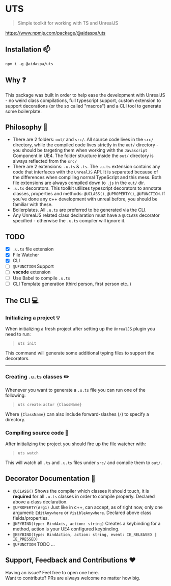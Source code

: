 # UTS
> Simple toolkit for working with TS and UnrealJS


https://www.npmjs.com/package/@aidaspa/uts

## Installation :mailbox:
`npm i -g @aidaspa/uts`

## Why :question:
This package was built in order to help ease the development with UnrealJS - no weird class compilations, full typescript support, custom extension to support decorations (or the so called "macros") and a CLI tool to generate some boilerplate.

## Philosophy :dizzy:
- There are 2 folders: `out/` and `src/`. All source code lives in the `src/` directory, while the compiled code lives strictly in the `out/` directory - you should be targeting them when working with the `Javascript` Component in UE4. The folder structure inside the `out/` directory is always reflected from the `src/`
- There are 2 extensions: `.u.ts` & `.ts`. The `.u.ts` extension contains any code that interfaces with the `UnrealJS` API. It is separated because of the differences when compiling normal TypeScript and this mess. Both file extensions are always compiled down to `.js` in the `out/` dir.
- `.u.ts` decorators. This toolkit utilizes typescript decorators to annotate classes, properties and methods: `@UCLASS()`, `@UPROPERTY()`, `@UFUNCTION`. If you've done any c++ development with unreal before, you should be familiar with these.
- Boilerplates. All `.u.ts` are preferred to be generated via the CLI.
- Any UnrealJS related class declaration must have a `@UCLASS` decorator specified - otherwise the `.u.ts` compiler will ignore it.

## TODO

- [x] `.u.ts` file extension
- [x] File Watcher
- [x] CLI
- [ ] `@UFUNCTION` Support
- [ ] **vscode** extension
- [ ] Use Babel to compile `.u.ts`
- [ ] CLI Template generation (third person, first person etc..)

## The CLI :computer:

### Initializing a project :bulb:
When initializing a fresh project after setting up the `UnrealJS` plugin you need to run:

> `uts init`

This command will generate some additional typing files to support the decorators.

---

### Creating `.u.ts` classes :pencil2:
Whenever you want to generate a `.u.ts` file you can run one of the following:

> `uts create:actor {ClassName}`

Where `{ClassName}` can also include forward-slashes (`/`) to specify a directory.

### Compiling source code :eyes:
After initializing the project you should fire up the file watcher with:

> `uts watch`

This will watch all `.ts` and `.u.ts` files under `src/` and compile them to `out/`.

## Decorator Documentation :book:
- `@UCLASS()` Shows the compiler which classes it should touch, it is **required** for all `.u.ts` classes in order to compile properly. Declared above a class declaration.
- `@UPROPERTY(Arg1)` Just like in c++, can accept, as of right now, only one argument: `EditAnywhere` or `VisibleAnywhere`. Declared above class fields/properties.
- `@KEYBIND(type: BindAxis, action: string)` Creates a keybinding for a method, action is your UE4 configured keybinding.
- `@KEYBIND(type: BindAction, action: string, event: IE_RELEASED | IE_PRESSED)`
- `@UFUNCTION` TODO ...

## Support, Feedback and Contributions :heart:
Having an issue? Feel free to open one here.  
Want to contribute? PRs are always welcome no matter how big.
